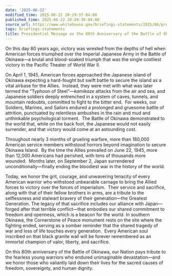 ```yaml
---
date: '2025-06-22'
modified_time: 2025-06-22 20:29:37-04:00
published_time: 2025-06-22 20:29:36-04:00
source_url: https://www.whitehouse.gov/briefings-statements/2025/06/presidential-message-on-the-80th-anniversary-of-the-battle-of-okinawa/
tags: briefings-statements
title: Presidential Message on the 80th Anniversary of the Battle of Okinawa
---
```

 
On this day 80 years ago, victory was wrested from the depths of hell
when American forces triumphed over the Imperial Japanese Army in the
Battle of Okinawa—a brutal and blood-soaked triumph that was the single
costliest victory in the Pacific Theater of World War II.

On April 1, 1945, American forces approached the Japanese island of
Okinawa expecting a hard-fought but swift battle to secure the island as
a vital airbase for the Allies.  Instead, they were met with what was
later termed the “Typhoon of Steel”—*kamikaze* attacks from the air and
sea, and Japanese soldiers deeply entrenched in a system of caves,
tunnels, and mountain redoubts, committed to fight to the bitter end. 
For weeks, our Soldiers, Marines, and Sailors endured a prolonged and
gruesome battle of attrition, punctuated by relentless ambushes in the
rain and mud and unthinkable psychological torment.  The Battle of
Okinawa demonstrated to the world that, while on the back foot, the
Japanese would not easily surrender, and that victory would come at an
astounding cost.

Throughout nearly 3 months of grueling warfare, more than 180,000
American service members withstood horrors beyond imagination to secure
Okinawa Island.  By the time the Allies prevailed on June 22, 1945, more
than 12,000 Americans had perished, with tens of thousands more
wounded.  Months later, on September 2, Japan surrendered
unconditionally—finally ending the bloodiest war in the history of the
world.

Today, we honor the grit, courage, and unwavering tenacity of every
American warrior who withstood unbearable carnage to bring the Allied
forces to victory over the forces of imperialism.  Their service and
sacrifice, along with that of their fellow brothers in arms, are a
tribute to the selflessness and stalwart bravery of their generation—the
Greatest Generation. The legacy of that sacrifice includes our alliance
with Japan—forged after that terrible conflict—that embodies our shared
commitment to freedom and openness, which is a beacon for the world. In
southern Okinawa, the Cornerstone of Peace monument rests on the site
where the fighting ended, serving as a somber reminder that the shared
tragedy of war and loss of life touches every generation.  Every
American soul inscribed on that black granite wall will be forever
remembered as an immortal champion of valor, liberty, and sacrifice.

On this 80th anniversary of the Battle of Okinawa, our Nation pays
tribute to the fearless young warriors who endured unimaginable
devastation—and we honor those who valiantly laid down their lives for
the sacred causes of freedom, sovereignty, and human dignity.
